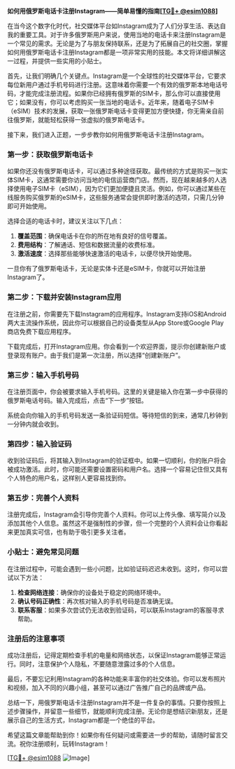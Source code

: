 **如何用俄罗斯电话卡注册Instagram——简单易懂的指南[[TG💪+ @esim1088](https://t.me/s/esim1088)]**

在当今这个数字化时代，社交媒体平台如Instagram成为了人们分享生活、表达自我的重要工具。对于许多俄罗斯用户来说，使用当地的电话卡来注册Instagram是一个常见的需求。无论是为了与朋友保持联系，还是为了拓展自己的社交圈，掌握如何用俄罗斯电话卡注册Instagram都是一项非常实用的技能。本文将详细讲解这一过程，并提供一些实用的小贴士。

首先，让我们明确几个关键点。Instagram是一个全球性的社交媒体平台，它要求每位新用户通过手机号码进行注册。这意味着你需要一个有效的俄罗斯本地电话号码，才能完成注册流程。如果你已经拥有俄罗斯的SIM卡，那么你可以直接使用它；如果没有，你可以考虑购买一张当地的电话卡。近年来，随着电子SIM卡（eSIM）技术的发展，获取一张俄罗斯电话卡变得更加方便快捷，你无需亲自前往俄罗斯，就能轻松获得一张虚拟的俄罗斯电话卡。

接下来，我们进入正题，一步步教你如何用俄罗斯电话卡注册Instagram。

### 第一步：获取俄罗斯电话卡

如果你还没有俄罗斯电话卡，可以通过多种途径获取。最传统的方式是购买一张实体SIM卡，这通常需要你访问当地的电信运营商门店。然而，现在越来越多的人选择使用电子SIM卡（eSIM），因为它们更加便捷且灵活。例如，你可以通过某些在线服务购买俄罗斯的eSIM卡，这些服务通常会提供即时激活的选项，只需几分钟即可开始使用。

选择合适的电话卡时，建议关注以下几点：

1. **覆盖范围**：确保电话卡在你的所在地有良好的信号覆盖。
2. **费用结构**：了解通话、短信和数据流量的收费标准。
3. **激活速度**：选择那些能够快速激活的电话卡，以便尽快开始使用。

一旦你有了俄罗斯电话卡，无论是实体卡还是eSIM卡，你就可以开始注册Instagram了。

### 第二步：下载并安装Instagram应用

在注册之前，你需要先下载Instagram的应用程序。Instagram支持iOS和Android两大主流操作系统，因此你可以根据自己的设备类型从App Store或Google Play商店免费下载应用程序。

下载完成后，打开Instagram应用。你会看到一个欢迎界面，提示你创建新账户或登录现有账户。由于我们是第一次注册，所以选择“创建新账户”。

### 第三步：输入手机号码

在注册页面中，你会被要求输入手机号码。这里的关键是输入你在第一步中获得的俄罗斯电话号码。输入完成后，点击“下一步”按钮。

系统会向你输入的手机号码发送一条验证码短信。等待短信的到来，通常几秒钟到一分钟内就会收到。

### 第四步：输入验证码

收到验证码后，将其输入到Instagram的验证框中。如果一切顺利，你的账户将会被成功激活。此时，你可能还需要设置密码和用户名。选择一个容易记住但又具有个人特色的用户名，这样别人更容易找到你。

### 第五步：完善个人资料

注册完成后，Instagram会引导你完善个人资料。你可以上传头像、填写简介以及添加其他个人信息。虽然这不是强制性的步骤，但一个完整的个人资料会让你看起来更加真实可信，也有助于吸引更多关注者。

### 小贴士：避免常见问题

在注册过程中，可能会遇到一些小问题，比如验证码迟迟未收到。这时，你可以尝试以下方法：

1. **检查网络连接**：确保你的设备处于稳定的网络环境中。
2. **确认号码正确性**：再次核对输入的手机号码是否准确无误。
3. **联系客服**：如果多次尝试仍无法收到验证码，可以联系Instagram的客服寻求帮助。

### 注册后的注意事项

成功注册后，记得定期检查手机的电量和网络状态，以保证Instagram能够正常运行。同时，注意保护个人隐私，不要随意泄露过多的个人信息。

最后，不要忘记利用Instagram的各种功能来丰富你的社交体验。你可以发布照片和视频，加入不同的兴趣小组，甚至可以通过广告推广自己的品牌或产品。

总结一下，用俄罗斯电话卡注册Instagram并不是一件复杂的事情。只要你按照上述步骤操作，并留意一些细节，就能顺利完成注册。无论你是想结识新朋友，还是展示自己的生活方式，Instagram都是一个绝佳的平台。

希望这篇文章能帮助到你！如果你有任何疑问或需要进一步的帮助，请随时留言交流。祝你注册顺利，玩转Instagram！

[[TG💪+ @esim1088](https://t.me/s/esim1088) ![Image](https://i.postimg.cc/4NQfJmqS/Snipaste-2025-05-13-00-14-12.png)]